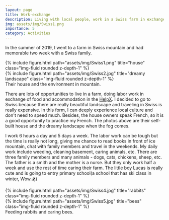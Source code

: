 ```yaml
---
layout: page
title: Work-exchange
description: Living with local people, work in a Swiss farm in exchange of food and accommodation
img: assets/img/Swiss1.png
importance: 5
category: Activities
---
```

In the summer of 2019, I went to a farm in Swiss mountain and had memorable two week with a Swiss family.

<div class="row justify-content-sm-center">
    <div class="col-sm-6 mt-3 mt-md-0">
        {% include figure.html path="assets/img/Swiss1.png" title="house" class="img-fluid rounded z-depth-1" %}
    </div>
    <div class="col-sm-6 mt-3 mt-md-0">
        {% include figure.html path="assets/img/Swiss2.jpg" title="dreamy landscape" class="img-fluid rounded z-depth-1" %}
    </div>
</div>
<div class="caption">
    Their house and the environment in mountain.
</div>

There are lots of opportunities to live in a farm, doing labor work in exchange of food and accommodation in the [HelpX](https://helpx.net/). I decided to go to Swiss because there are really beautiful landscape and traveling in Swiss is really expensive. In this form, I can deeply experience local culture and don't need to speed much. Besides, the house owners speak French, so it is a good opportunity to practice my French. The photos above are their self-built house and the dreamy landscape when the fog comes.

I work 6 hours a day and 5 days a week. The labor work can be tough but the time is really not long, giving me chance to read books in front of ice mountain, chat with family members and travel in the weekends. My daily work include weeding, cleaning basement, caring animals, etc. There are three family members and many animals - dogs, cats, chickens, sheep, etc. The father is a smith and the mother is a nurse. But they only work half a week and use the rest of time caring their farm. The little boy Lucas is really cute and is going to entry primary school(a school that has ski class in winter, Wow.🏂)

<div class="row justify-content-sm-center">
    <div class="col-sm-6 mt-3 mt-md-0">
        {% include figure.html path="assets/img/Swiss4.jpg" title="rabbits" class="img-fluid rounded z-depth-1" %}
    </div>
    <div class="col-sm-6 mt-3 mt-md-0">
        {% include figure.html path="assets/img/Swiss5.jpg" title="bees" class="img-fluid rounded z-depth-1" %}
    </div>
</div>
<div class="caption">
    Feeding rabbits and caring bees.
</div>